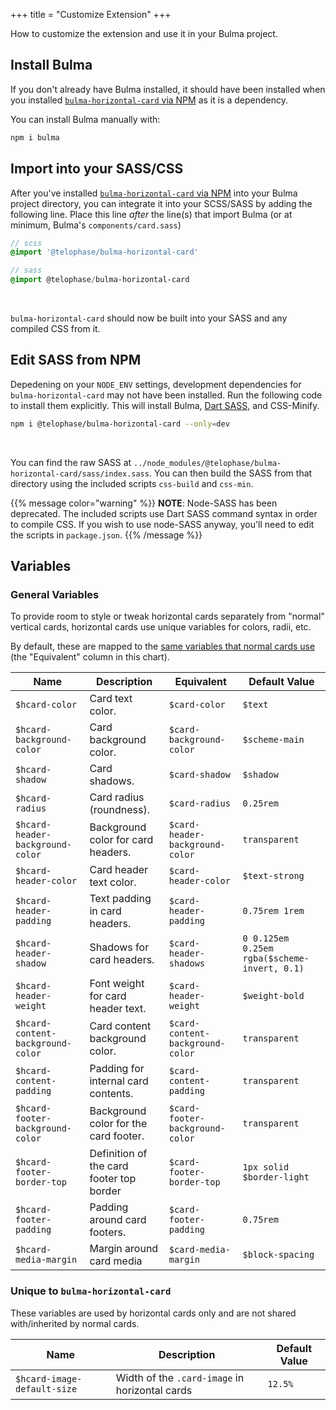 +++
title = "Customize Extension"
+++

How to customize the extension and use it in your Bulma project.

## Install Bulma
If you don't already have Bulma installed, it should have been installed when you installed [`bulma-horizontal-card` via NPM](../install/#via-npm-for-bulma-sass) as it is a dependency.

You can install Bulma manually with:
```sh
npm i bulma
```

## Import into your SASS/CSS
After you've installed [`bulma-horizontal-card` via NPM](../install/#via-npm-for-bulma-sass) into your Bulma project directory, you can integrate it into your SCSS/SASS by adding the following line. Place this line *after* the line(s) that import Bulma (or at minimum, Bulma's `components/card.sass`)

```scss
// scss
@import '@telophase/bulma-horizontal-card'
```

```sass
// sass
@import @telophase/bulma-horizontal-card
```
<br>

`bulma-horizontal-card` should now be built into your SASS and any compiled CSS from it.

## Edit SASS from NPM
Depedening on your `NODE_ENV` settings, development dependencies for `bulma-horizontal-card` may not have been installed. Run the following code to install them explicitly. This will install Bulma, [Dart SASS](https://www.npmjs.com/package/sass), and CSS-Minify.

```sh
npm i @telophase/bulma-horizontal-card --only=dev
```
<br>

You can find the raw SASS at `../node_modules/@telophase/bulma-horizontal-card/sass/index.sass`. You can then build the SASS from that directory using the included scripts `css-build` and `css-min`.

{{% message color="warning" %}}
**NOTE**: Node-SASS has been deprecated. The included scripts use Dart SASS command syntax in order to compile CSS. If you wish to use node-SASS anyway, you'll need to edit the scripts in `package.json`.
{{% /message %}}

## Variables

### General Variables
To provide room to style or tweak horizontal cards separately from "normal" vertical cards, horizontal cards use unique variables for colors, radii, etc.

By default, these are mapped to the [same variables that normal cards use](https://bulma.io/documentation/components/card/#variables) (the "Equivalent" column in this chart).

| Name | Description | Equivalent | Default Value
| --- | ----------- | ---- | ---- |
| `$hcard-color` | Card text color. | `$card-color` | `$text` |
| `$hcard-background-color` | Card background color. | `$card-background-color` | `$scheme-main` |
|`$hcard-shadow` | Card shadows. | `$card-shadow` | `$shadow` |
|`$hcard-radius` | Card radius (roundness). | `$card-radius` | `0.25rem` |
`$hcard-header-background-color`|Background color for card headers. | `$card-header-background-color` | `transparent` |
| `$hcard-header-color`| Card header text color. | `$card-header-color` | `$text-strong` |
| `$hcard-header-padding`| Text padding in card headers. | `$card-header-padding`| `0.75rem 1rem`|
| `$hcard-header-shadow`| Shadows for card headers. | `$card-header-shadows`| `0 0.125em 0.25em rgba($scheme-invert, 0.1)`|
| `$hcard-header-weight` | Font weight for card header text. | `$card-header-weight`| `$weight-bold`|
| `$hcard-content-background-color`| Card content background color. | `$card-content-background-color`| `transparent` |
| `$hcard-content-padding` |  Padding for internal card contents. | `$card-content-padding` | `transparent` |
| `$hcard-footer-background-color` | Background color for the card footer. | `$card-footer-background-color` | `transparent`|
| `$hcard-footer-border-top` | Definition of the card footer top border | `$card-footer-border-top` |`1px solid $border-light`|
| `$hcard-footer-padding` | Padding around card footers. | `$card-footer-padding` | `0.75rem` |
| `$hcard-media-margin` | Margin around card media | `$card-media-margin` | `$block-spacing` |

### Unique to `bulma-horizontal-card`
These variables are used by horizontal cards only and are not shared with/inherited by normal cards.

| Name | Description | Default Value |
| --- | ----------- | ---- |
| `$hcard-image-default-size` | Width of the `.card-image` in horizontal cards | `12.5%` |
